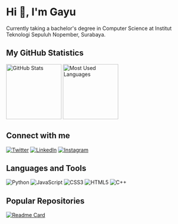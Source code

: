 # Hi 👋, I'm Gayu

Currently taking a bachelor's degree in Computer Science at Institut Teknologi Sepuluh Nopember, Surabaya.

## My GitHub Statistics
<div>
  <img height="150" src="https://github-readme-stats.vercel.app/api?username=gayubrw&show_icons=true&theme=dark&count_private=true" alt="GitHub Stats"/>
  <img height="150" src="https://github-readme-stats.vercel.app/api/top-langs/?username=gayubrw&layout=compact&theme=dark" alt="Most Used Languages"/>
</div>

## Connect with me
[![Twitter](https://img.shields.io/badge/Twitter-%231DA1F2.svg?style=for-the-badge&logo=Twitter&logoColor=white)](https://twitter.com/gayubrw)
[![LinkedIn](https://img.shields.io/badge/LinkedIn-%230A66C2.svg?style=for-the-badge&logo=LinkedIn&logoColor=white)](https://linkedin.com/in/gayubrw)
[![Instagram](https://img.shields.io/badge/Instagram-%23E4405F.svg?style=for-the-badge&logo=Instagram&logoColor=white)](https://instagram.com/gayubrw)

## Languages and Tools
![Python](https://img.shields.io/badge/Python-%233776AB.svg?style=for-the-badge&logo=python&logoColor=white)
![JavaScript](https://img.shields.io/badge/JavaScript-%23F7DF1E.svg?style=for-the-badge&logo=javascript&logoColor=black)
![CSS3](https://img.shields.io/badge/CSS3-%231572B6.svg?style=for-the-badge&logo=css3&logoColor=white)
![HTML5](https://img.shields.io/badge/HTML5-%23E34F26.svg?style=for-the-badge&logo=html5&logoColor=white)
![C++](https://img.shields.io/badge/C++-%2300599C.svg?style=for-the-badge&logo=cplusplus&logoColor=white)

## Popular Repositories
[![Readme Card](https://github-readme-stats.vercel.app/api/pin/?username=gayubrw&repo=gayubrw&theme=dark)](https://github.com/gayubrw/gayubrw)
